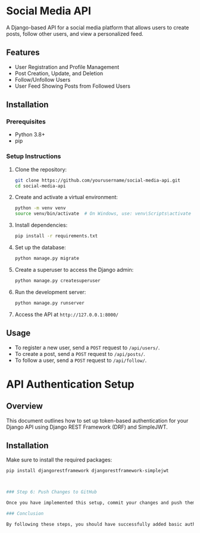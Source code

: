 # Social Media API

A Django-based API for a social media platform that allows users to create posts, follow other users, and view a personalized feed.

## Features

- User Registration and Profile Management
- Post Creation, Update, and Deletion
- Follow/Unfollow Users
- User Feed Showing Posts from Followed Users

## Installation

### Prerequisites

- Python 3.8+
- pip

### Setup Instructions

1. Clone the repository:

    ```bash
    git clone https://github.com/yourusername/social-media-api.git
    cd social-media-api
    ```

2. Create and activate a virtual environment:

    ```bash
    python -m venv venv
    source venv/bin/activate  # On Windows, use: venv\Scripts\activate
    ```

3. Install dependencies:

    ```bash
    pip install -r requirements.txt
    ```

4. Set up the database:

    ```bash
    python manage.py migrate
    ```

5. Create a superuser to access the Django admin:

    ```bash
    python manage.py createsuperuser
    ```

6. Run the development server:

    ```bash
    python manage.py runserver
    ```

7. Access the API at `http://127.0.0.1:8000/`

## Usage

- To register a new user, send a `POST` request to `/api/users/`.
- To create a post, send a `POST` request to `/api/posts/`.
- To follow a user, send a `POST` request to `/api/follow/`.


# API Authentication Setup

## Overview

This document outlines how to set up token-based authentication for your Django API using Django REST Framework (DRF) and SimpleJWT.

## Installation

Make sure to install the required packages:

```bash
pip install djangorestframework djangorestframework-simplejwt



### Step 6: Push Changes to GitHub

Once you have implemented this setup, commit your changes and push them to your GitHub repository.

### Conclusion

By following these steps, you should have successfully added basic authentication to your Django API using token-based authentication with Django REST Framework and SimpleJWT. If you have any further questions or run into issues, feel free to ask!